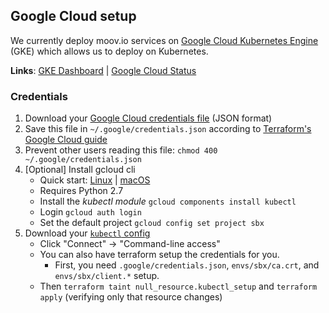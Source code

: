 ## Google Cloud setup

We currently deploy moov.io services on [Google Cloud Kubernetes Engine](https://cloud.google.com/kubernetes-engine/docs/) (GKE) which allows us to deploy on Kubernetes.

**Links**: [GKE Dashboard](https://console.cloud.google.com/kubernetes/list) | [Google Cloud Status](https://status.cloud.google.com/)

### Credentials

1. Download your [Google Cloud credentials file](https://console.cloud.google.com/apis/credentials/serviceaccountkey) (JSON format)
1. Save this file in `~/.google/credentials.json` according to [Terraform's Google Cloud guide](https://www.terraform.io/docs/providers/google/index.html#configuration-reference)
  1. Prevent other users reading this file: `chmod 400 ~/.google/credentials.json`
1. [Optional] Install gcloud cli
   - Quick start: [Linux](https://cloud.google.com/sdk/docs/quickstart-linux) | [macOS](https://cloud.google.com/sdk/docs/quickstart-macos)
   - Requires Python 2.7
   - Install the *kubectl module* `gcloud components install kubectl`
   - Login `gcloud auth login`
   - Set the default project `gcloud config set project sbx`
1. Download your [`kubectl` config](https://console.cloud.google.com/kubernetes/list)
   - Click "Connect" -> "Command-line access"
   - You can also have terraform setup the credentials for you.
     - First, you need `.google/credentials.json`, `envs/sbx/ca.crt`, and `envs/sbx/client.*` setup.
   - Then `terraform taint null_resource.kubectl_setup` and `terraform apply` (verifying only that resource changes)
